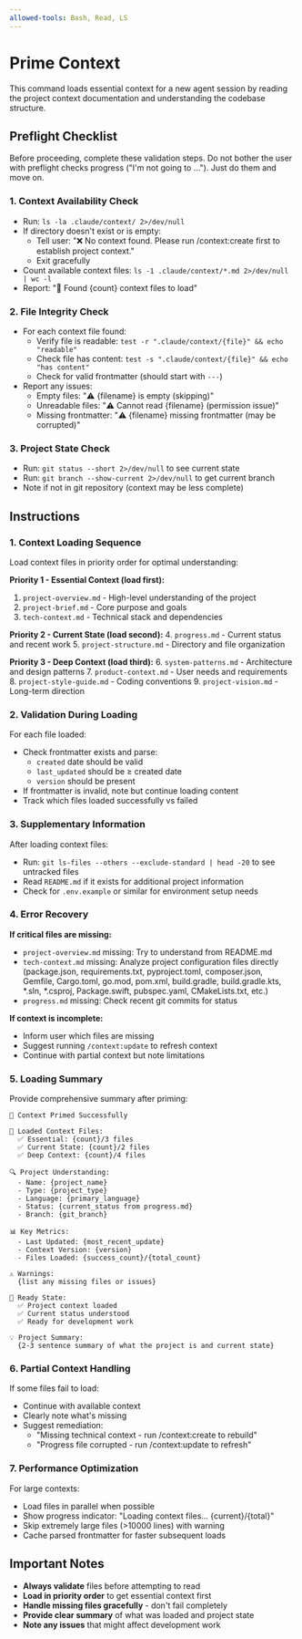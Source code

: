 ```yaml
---
allowed-tools: Bash, Read, LS
---
```


# Prime Context

This command loads essential context for a new agent session by reading the project context documentation and understanding the codebase structure.

## Preflight Checklist

Before proceeding, complete these validation steps.
Do not bother the user with preflight checks progress ("I'm not going to ..."). Just do them and move on.

### 1. Context Availability Check
- Run: `ls -la .claude/context/ 2>/dev/null`
- If directory doesn't exist or is empty:
  - Tell user: "❌ No context found. Please run /context:create first to establish project context."
  - Exit gracefully
- Count available context files: `ls -1 .claude/context/*.md 2>/dev/null | wc -l`
- Report: "📁 Found {count} context files to load"

### 2. File Integrity Check
- For each context file found:
  - Verify file is readable: `test -r ".claude/context/{file}" && echo "readable"`
  - Check file has content: `test -s ".claude/context/{file}" && echo "has content"`
  - Check for valid frontmatter (should start with `---`)
- Report any issues:
  - Empty files: "⚠️ {filename} is empty (skipping)"
  - Unreadable files: "⚠️ Cannot read {filename} (permission issue)"
  - Missing frontmatter: "⚠️ {filename} missing frontmatter (may be corrupted)"

### 3. Project State Check
- Run: `git status --short 2>/dev/null` to see current state
- Run: `git branch --show-current 2>/dev/null` to get current branch
- Note if not in git repository (context may be less complete)

## Instructions

### 1. Context Loading Sequence

Load context files in priority order for optimal understanding:

**Priority 1 - Essential Context (load first):**
1. `project-overview.md` - High-level understanding of the project
2. `project-brief.md` - Core purpose and goals
3. `tech-context.md` - Technical stack and dependencies

**Priority 2 - Current State (load second):**
4. `progress.md` - Current status and recent work
5. `project-structure.md` - Directory and file organization

**Priority 3 - Deep Context (load third):**
6. `system-patterns.md` - Architecture and design patterns
7. `product-context.md` - User needs and requirements
8. `project-style-guide.md` - Coding conventions
9. `project-vision.md` - Long-term direction

### 2. Validation During Loading

For each file loaded:
- Check frontmatter exists and parse:
  - `created` date should be valid
  - `last_updated` should be ≥ created date
  - `version` should be present
- If frontmatter is invalid, note but continue loading content
- Track which files loaded successfully vs failed

### 3. Supplementary Information

After loading context files:
- Run: `git ls-files --others --exclude-standard | head -20` to see untracked files
- Read `README.md` if it exists for additional project information
- Check for `.env.example` or similar for environment setup needs

### 4. Error Recovery

**If critical files are missing:**
- `project-overview.md` missing: Try to understand from README.md
- `tech-context.md` missing: Analyze project configuration files directly (package.json, requirements.txt, pyproject.toml, composer.json, Gemfile, Cargo.toml, go.mod, pom.xml, build.gradle, build.gradle.kts, *.sln, *.csproj, Package.swift, pubspec.yaml, CMakeLists.txt, etc.)
- `progress.md` missing: Check recent git commits for status

**If context is incomplete:**
- Inform user which files are missing
- Suggest running `/context:update` to refresh context
- Continue with partial context but note limitations

### 5. Loading Summary

Provide comprehensive summary after priming:

```
🧠 Context Primed Successfully

📖 Loaded Context Files:
  ✅ Essential: {count}/3 files
  ✅ Current State: {count}/2 files
  ✅ Deep Context: {count}/4 files

🔍 Project Understanding:
  - Name: {project_name}
  - Type: {project_type}
  - Language: {primary_language}
  - Status: {current_status from progress.md}
  - Branch: {git_branch}

📊 Key Metrics:
  - Last Updated: {most_recent_update}
  - Context Version: {version}
  - Files Loaded: {success_count}/{total_count}

⚠️ Warnings:
  {list any missing files or issues}

🎯 Ready State:
  ✅ Project context loaded
  ✅ Current status understood
  ✅ Ready for development work

💡 Project Summary:
  {2-3 sentence summary of what the project is and current state}
```

### 6. Partial Context Handling

If some files fail to load:
- Continue with available context
- Clearly note what's missing
- Suggest remediation:
  - "Missing technical context - run /context:create to rebuild"
  - "Progress file corrupted - run /context:update to refresh"

### 7. Performance Optimization

For large contexts:
- Load files in parallel when possible
- Show progress indicator: "Loading context files... {current}/{total}"
- Skip extremely large files (>10000 lines) with warning
- Cache parsed frontmatter for faster subsequent loads

## Important Notes

- **Always validate** files before attempting to read
- **Load in priority order** to get essential context first
- **Handle missing files gracefully** - don't fail completely
- **Provide clear summary** of what was loaded and project state
- **Note any issues** that might affect development work
